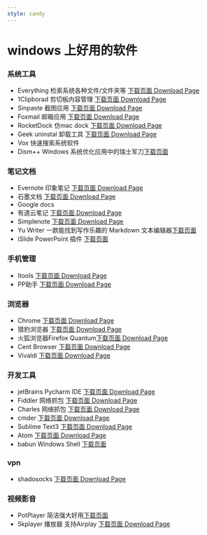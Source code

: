 ```yaml
---
style: candy
---
```

# windows 上好用的软件

### 系统工具

* Everything  检索系统各种文件/文件夹等 [下载页面 Download Page](http://www.voidtools.com/)
* 1Clipborad  剪切板内容管理 [下载页面 Download Page](http://1clipboard.io/)
* Sinpaste 截图应用 [下载页面 Download Page](https://zh.snipaste.com/download.html)
* Foxmail 邮箱应用 [下载页面 Download Page](http://www.foxmail.com/)
* RocketDock 仿mac dock  [下载页面 Download Page](https://rocketdock.com/)
* Geek uninstal 卸载工具 [下载页面 Download Page](https://www.geekuninstaller.com/download)
*  Vox  快速搜索系统软件 
* Dism++ Windows 系统优化应用中的瑞士军刀[下载页面](https://www.chuyu.me/zh-Hans/)

### 笔记文档
* Evernote 印象笔记 [下载页面 Download Page](https://www.yinxiang.com/download/)
* 石墨文档 [下载页面 Download Page](https://shimo.im/)
* Google docs 
* 有道云笔记 [下载页面 Download Page](http://note.youdao.com/)
* Simplenote  [下载页面 Download Page](https://simplenote.com/)
* Yu Writer 一款能找到写作乐趣的 Markdown 文本编辑器[下载页面](https://ivarptr.github.io/yu-writer.site/download.html)
* iSlide PowerPoint 插件 [下载页面](https://www.islide.cc/download)

### 手机管理
* Itools [下载页面 Download Page](http://www.itools.cn/)
* PP助手 [下载页面 Download Page](http://pro.25pp.com/?from=pp_pz)

### 浏览器 
* Chrome [下载页面 Download Page](http://www.google.cn/chrome/browser/desktop/index.html)
* 猎豹浏览器 [下载页面 Download Page](http://www.liebao.cn/)
* 火狐浏览器Firefox Quantum[下载页面 Download Page](http://www.firefox.com.cn/?utm_medium=referral&utm_source=mozilla.org)
* Cent Browser [下载页面 Download Page](https://www.centbrowser.com/)
* Vivaldi [下载页面 Download Page](https://vivaldi.com)

### 开发工具 
* jetBrains Pycharm  IDE [下载页面 Download Page](http://www.jetbrains.com/pycharm/)
* Fiddler 网络抓包 [下载页面 Download Page](http://www.telerik.com/fiddler)
* Charles 网络抓包 [下载页面 Download Page](https://www.charlesproxy.com/)
* cmder  [下载页面 Download Page](http://cmder.net/)
* Sublime Text3  [下载页面 Download Page](http://www.sublimetext.com/3)
* Atom  [下载页面 Download Page](https://github.com/atom/atom/releases)
* babun Windows Shell [下载页面](http://babun.github.io/)

### vpn 
* shadosocks  [下载页面 Download Page](https://www.shadowshocks.org/)

### 视频影音 
* PotPlayer 简洁强大好用[下载页面](http://www.potplayer.org/)
* 5kplayer 播放器 支持Airplay [下载页面 Download Page](https://www.5kplayer.com/)
